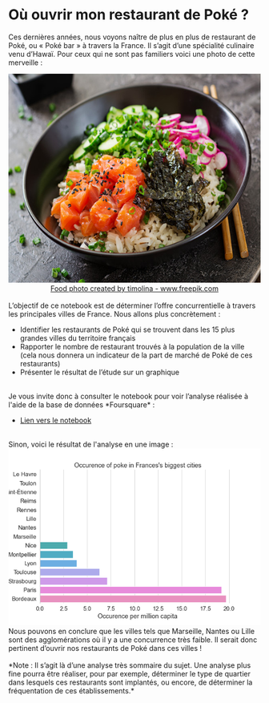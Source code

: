 # Où ouvrir mon restaurant de Poké ?


Ces dernières années, nous voyons naître de plus en plus de restaurant de Poké, ou « Poké bar » à travers la France. Il s’agit d’une spécialité culinaire venu d’Hawaï. Pour ceux qui ne sont pas familiers voici une photo de cette merveille : 
<div style="text-align:center;">
    <img src="poke_bowl.jpg" alt="Poke bowl" width="626" height="417"><br>
    <a href="https://www.freepik.com/photos/food">Food photo created by timolina - www.freepik.com</a>
</div>
<br>
L’objectif de ce notebook est de déterminer l’offre concurrentielle à travers les principales villes de France. Nous allons plus concrètement :<ul>
<li>Identifier les restaurants de Poké qui se trouvent dans les 15 plus grandes villes du territoire français</li>
<li>Rapporter le nombre de restaurant trouvés à la population de la ville (cela nous donnera un indicateur de la part de marché de Poké de ces restaurants)</li>
<li>Présenter le résultat de l’étude sur un graphique</li>
</ul>
<br>
Je vous invite donc à consulter le notebook pour voir l’analyse réalisée à l'aide de la base de données *Foursquare* :  <br>
<ul><li><a href="https://nbviewer.jupyter.org/">Lien vers le notebook</a></li></ul>
<br>
Sinon, voici le résultat de l'analyse en une image :
    <img src="city_poke_compar.png" alt="Comparaison Poke par villes">
<br>
Nous pouvons en conclure que les villes tels que Marseille, Nantes ou Lille sont des agglomérations où il y a une concurrence très faible. Il serait donc pertinent d’ouvrir nos restaurants de Poké dans ces villes !
<br>
<br>
*Note : Il s’agit là d’une analyse très sommaire du sujet. Une analyse plus fine pourra être réaliser, pour par exemple, déterminer le type de quartier dans lesquels ces restaurants sont implantés, ou encore, de déterminer la fréquentation de ces établissements.*